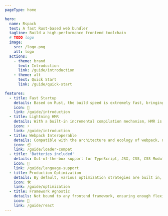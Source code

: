 ```yaml
---
pageType: home

hero:
  name: Rspack
  text: A fast Rust-based web bundler
  tagline: Build a high-performance frontend toolchain
  # TODO logo
  image:
    src: /logo.png
    alt: logo
  actions:
    - theme: brand
      text: Introduction
      link: /guide/introduction
    - theme: alt
      text: Quick Start
      link: /guide/quick-start

features:
  - title: Fast Startup
    details: Based on Rust, the build speed is extremely fast, bringing you the ultimate development experience.
    icon: 🚀
    link: /guide/introduction
  - title: Lightning HMR
    details: With a built-in incremental compilation mechanism, HMR is extremely fast and fully capable of developing large-scale projects.
    icon: ⚡
    link: /guide/introduction
  - title: Webpack Interoperable
    details: Compatible with the architecture and ecology of webpack, no need to build the ecology from scratch.
    icon: 📦
    link: /guide/loader-compat
  - title: 'Batteries included'
    details: Out-of-the-box support for TypeScript, JSX, CSS, CSS Modules, Sass, and more.
    icon: 🎨
    link: /guide/language-support
  - title: Production Optimization
    details: By default, various optimization strategies are built in, such as Tree Shaking, Minification, etc.
    icon: 🛠️
    link: /guide/optimization
  - title: Framework Agnostic
    details: Not bound to any frontend framework, ensuring enough flexibility.
    icon: 🎯
    link: /guide/react
---
```

